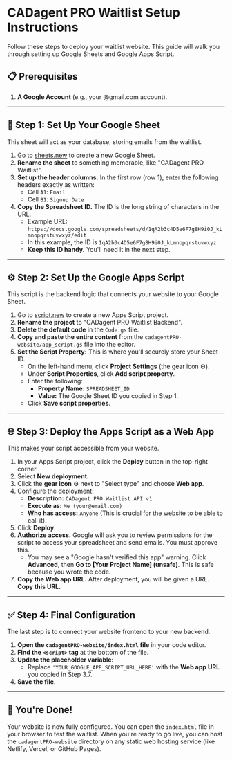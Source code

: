 # CADagent PRO Waitlist Setup Instructions

Follow these steps to deploy your waitlist website. This guide will walk you through setting up Google Sheets and Google Apps Script.

## 📋 Prerequisites

1.  **A Google Account** (e.g., your @gmail.com account).

---

## 🚀 Step 1: Set Up Your Google Sheet

This sheet will act as your database, storing emails from the waitlist.

1.  Go to [sheets.new](https://sheets.new) to create a new Google Sheet.
2.  **Rename the sheet** to something memorable, like "CADagent PRO Waitlist".
3.  **Set up the header columns.** In the first row (row 1), enter the following headers exactly as written:
    *   Cell `A1`: `Email`
    *   Cell `B1`: `Signup Date`
4.  **Copy the Spreadsheet ID.** The ID is the long string of characters in the URL.
    *   Example URL: `https://docs.google.com/spreadsheets/d/1qA2b3c4D5e6F7g8H9i0J_kLmnopqrstuvwxyz/edit`
    *   In this example, the ID is `1qA2b3c4D5e6F7g8H9i0J_kLmnopqrstuvwxyz`.
    *   **Keep this ID handy.** You'll need it in the next step.

---

## ⚙️ Step 2: Set Up the Google Apps Script

This script is the backend logic that connects your website to your Google Sheet.

1.  Go to [script.new](https://script.new) to create a new Apps Script project.
2.  **Rename the project** to "CADagent PRO Waitlist Backend".
3.  **Delete the default code** in the `Code.gs` file.
4.  **Copy and paste the entire content** from the `cadagentPRO-website/app_script.gs` file into the editor.
5.  **Set the Script Property:** This is where you'll securely store your Sheet ID.
    *   On the left-hand menu, click **Project Settings** (the gear icon ⚙️).
    *   Under **Script Properties**, click **Add script property**.
    *   Enter the following:
        *   **Property Name:** `SPREADSHEET_ID`
        *   **Value:** The Google Sheet ID you copied in Step 1.
    *   Click **Save script properties**.

---

## 🌐 Step 3: Deploy the Apps Script as a Web App

This makes your script accessible from your website.

1.  In your Apps Script project, click the **Deploy** button in the top-right corner.
2.  Select **New deployment**.
3.  Click the **gear icon** ⚙️ next to "Select type" and choose **Web app**.
4.  Configure the deployment:
    *   **Description:** `CADagent PRO Waitlist API v1`
    *   **Execute as:** `Me (your@email.com)`
    *   **Who has access:** `Anyone` (This is crucial for the website to be able to call it).
5.  Click **Deploy**.
6.  **Authorize access.** Google will ask you to review permissions for the script to access your spreadsheet and send emails. You must approve this.
    *   You may see a "Google hasn't verified this app" warning. Click **Advanced**, then **Go to [Your Project Name] (unsafe)**. This is safe because you wrote the code.
7.  **Copy the Web app URL.** After deployment, you will be given a URL. **Copy this URL.**

---

## ✅ Step 4: Final Configuration

The last step is to connect your website frontend to your new backend.

1.  **Open the `cadagentPRO-website/index.html` file** in your code editor.
2.  **Find the `<script>` tag** at the bottom of the file.
3.  **Update the placeholder variable:**
    *   Replace `'YOUR_GOOGLE_APP_SCRIPT_URL_HERE'` with the **Web app URL** you copied in Step 3.7.
4.  **Save the file.**

---

## 🎉 You're Done!

Your website is now fully configured. You can open the `index.html` file in your browser to test the waitlist. When you're ready to go live, you can host the `cadagentPRO-website` directory on any static web hosting service (like Netlify, Vercel, or GitHub Pages). 